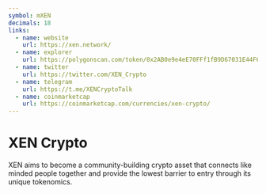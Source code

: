 ```yaml
---
symbol: mXEN
decimals: 18
links:
  - name: website
    url: https://xen.network/
  - name: explorer
    url: https://polygonscan.com/token/0x2AB0e9e4eE70FFf1fB9D67031E44F6410170d00e
  - name: twitter
    url: https://twitter.com/XEN_Crypto
  - name: telegram
    url: https://t.me/XENCryptoTalk
  - name: coinmarketcap
    url: https://coinmarketcap.com/currencies/xen-crypto/
---
```


# XEN Crypto

XEN aims to become a community-building crypto asset that connects like minded people together and provide the lowest barrier to entry through its unique tokenomics.

